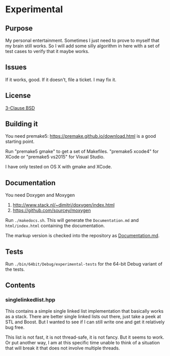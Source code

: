 # Experimental

## Purpose

My personal entertainment. Sometimes I just need to prove to myself that my brain still works. So I will add some silly
algorithm in here with a set of test cases to verify that it maybe works.

## Issues

If it works, good. If it doesn't, file a ticket. I may fix it.

## License

[3-Clause BSD](LICENSE)

## Building it

You need premake5: https://premake.github.io/download.html is a good starting point.

Run "premake5 gmake" to get a set of Makefiles. "premake5 xcode4" for XCode or
"premake5 vs2015" for Visual Studio.

I have only tested on OS X with gmake and XCode.

## Documentation

You need Doxygen and Moxygen

1. http://www.stack.nl/~dimitri/doxygen/index.html
2. https://github.com/sourcey/moxygen

Run `./makedocs.sh`. This will generate the `Documentation.md` and `html/index.html` containing the documentation.

The markup version is checked into the repository as [Documentation.md](Documentation.md).

## Tests

Run `./bin/64bit/Debug/experimental-tests` for the 64-bit Debug variant of the tests.

## Contents

### singlelinkedlist.hpp

This contains a simple single linked list implementation that basically works as
a stack. There are better single linked lists out there, just take a peek
at STL and Boost. But I wanted to see if I can still write one and get it
relatively bug free.

This list is not fast, it is not thread-safe, it is not fancy. But it seems to
work. Or put another way, I am at this specific time unable to think of a
situation that will break it that does not involve multiple threads.
